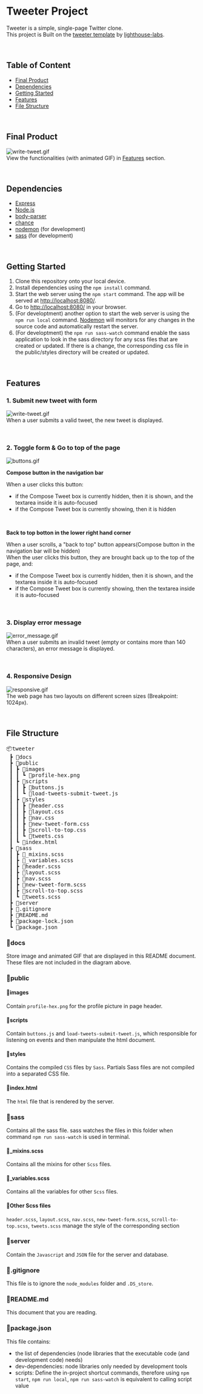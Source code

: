 # Tweeter Project

Tweeter is a simple, single-page Twitter clone.  
This project is Built on the [tweeter template](https://github.com/lighthouse-labs/tweeter) by [lighthouse-labs](https://github.com/lighthouse-labs).

&nbsp;

## Table of Content

- [Final Product](#final-product)
- [Dependencies](#dependencies)
- [Getting Started](#getting-started)
- [Features](#features)
- [File Structure](#file-structure)

&nbsp;

## Final Product

![write-tweet.gif](./docs/write-tweet.gif)  
View the functionalities (with animated GIF) in [Features](#features) section.

&nbsp;

## Dependencies

- [Express](https://expressjs.com/)
- [Node.js](https://nodejs.org/en/)
- [body-parser](https://github.com/expressjs/body-parser)
- [chance](https://chancejs.com/)
- [nodemon](https://github.com/remy/nodemon) (for development)
- [sass](https://sass-lang.com/) (for development)

&nbsp;

## Getting Started

1. Clone this repository onto your local device.
2. Install dependencies using the `npm install` command.
3. Start the web server using the `npm start` command. The app will be served at <http://localhost:8080/>.
4. Go to <http://localhost:8080/> in your browser.
5. (For developtment) another option to start the web server is using the `npm run local` command. [Nodemon](https://github.com/remy/nodemon) will monitors for any changes in the source code and automatically restart the server.
6. (For developtment) the `npm run sass-watch` command enable the sass application to look in the sass directory for any scss files that are created or updated. If there is a change, the corresponding css file in the public/styles directory will be created or updated.

&nbsp;

## Features

### 1. Submit new tweet with form

![write-tweet.gif](./docs/write-tweet.gif)  
When a user submits a valid tweet, the new tweet is displayed.

&nbsp;

### 2. Toggle form & Go to top of the page

![buttons.gif](./docs/buttons.gif)

**Compose button in the navigation bar**

When a user clicks this button:

- if the Compose Tweet box is currently hidden, then it is shown, and the textarea inside it is auto-focused
- if the Compose Tweet box is currently showing, then it is hidden

&nbsp;

**Back to top botton in the lower right hand corner**

When a user scrolls, a "back to top" button appears(Compose button in the navigation bar will be hidden)  
When the user clicks this button, they are brought back up to the top of the page, and:

- if the Compose Tweet box is currently hidden, then it is shown, and the textarea inside it is auto-focused
- if the Compose Tweet box is currently showing, then the textarea inside it is auto-focused

&nbsp;

### 3. Display error message

![error_message.gif](./docs/error_message.gif)  
When a user submits an invalid tweet (empty or contains more than 140 characters), an error message is displayed.

&nbsp;

### 4. Responsive Design

![responsive.gif](./docs/responsive.gif)  
The web page has two layouts on different screen sizes (Breakpoint: 1024px).

&nbsp;

## File Structure

<pre>
📦tweeter
 ┣ 📂docs
 ┣ 📂public
 ┃ ┣ 📂images
 ┃ ┃ ┗ 📜profile-hex.png
 ┃ ┣ 📂scripts
 ┃ ┃ ┣ 📜buttons.js
 ┃ ┃ ┗ 📜load-tweets-submit-tweet.js
 ┃ ┣ 📂styles
 ┃ ┃ ┣ 📜header.css
 ┃ ┃ ┣ 📜layout.css
 ┃ ┃ ┣ 📜nav.css
 ┃ ┃ ┣ 📜new-tweet-form.css
 ┃ ┃ ┣ 📜scroll-to-top.css
 ┃ ┃ ┗ 📜tweets.css
 ┃ ┗ 📜index.html
 ┣ 📂sass
 ┃ ┣ 📜_mixins.scss
 ┃ ┣ 📜_variables.scss
 ┃ ┣ 📜header.scss
 ┃ ┣ 📜layout.scss
 ┃ ┣ 📜nav.scss
 ┃ ┣ 📜new-tweet-form.scss
 ┃ ┣ 📜scroll-to-top.scss
 ┃ ┗ 📜tweets.scss
 ┣ 📂server
 ┣ 📜.gitignore
 ┣ 📜README.md
 ┣ 📜package-lock.json
 ┗ 📜package.json
</pre>

### 📂docs

Store image and animated GIF that are displayed in this README document. These files are not included in the diagram above.

### 📂public

#### 📂images

Contain `profile-hex.png` for the profile picture in page header.

#### 📂scripts

Contain `buttons.js` and `load-tweets-submit-tweet.js`, which responsible for listening on events and then manipulate the html document.

#### 📂styles

Contains the compiled `CSS` files by `Sass`. Partials Sass files are not compiled into a separated CSS file.

#### 📜index.html

The `html` file that is rendered by the server.

### 📂sass

Contains all the sass file. sass watches the files in this folder when command `npm run sass-watch` is used in terminal.

#### 📜_mixins.scss

Contains all the mixins for other `Scss` files.

#### 📜_variables.scss

Contains all the variables for other `Scss` files.

#### 📜Other Scss files

`header.scss`, `layout.scss`, `nav.scss`, `new-tweet-form.scss`, `scroll-to-top.scss`, `tweets.scss` manage the style of the corresponding section

### 📂server

Contain the `Javascript` and `JSON` file for the server and database.
&nbsp;

### 📜.gitignore

This file is to ignore the `node_modules` folder and `.DS_store`.

### 📜README.md

This document that you are reading.

### 📜package.json

This file contains:

- the list of dependencies (node libraries that the executable code (and development code) needs)
- dev-dependencies: node libraries only needed by development tools</li>
- scripts: Define the in-project shortcut commands, therefore using `npm start`, `npm run local`, `npm run sass-watch` is equivalent to calling script value
